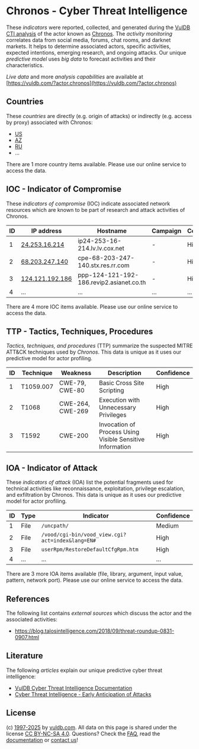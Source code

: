 # Chronos - Cyber Threat Intelligence

These _indicators_ were reported, collected, and generated during the [VulDB CTI analysis](https://vuldb.com/?kb.cti) of the actor known as [Chronos](https://vuldb.com/?actor.chronos). The _activity monitoring_ correlates data from social media, forums, chat rooms, and darknet markets. It helps to determine associated actors, specific activities, expected intentions, emerging research, and ongoing attacks. Our unique _predictive model_ uses _big data_ to forecast activities and their characteristics.

_Live data_ and more _analysis capabilities_ are available at [https://vuldb.com/?actor.chronos](https://vuldb.com/?actor.chronos)

## Countries

These _countries_ are directly (e.g. origin of attacks) or indirectly (e.g. access by proxy) associated with Chronos:

* [US](https://vuldb.com/?country.us)
* [AZ](https://vuldb.com/?country.az)
* [RU](https://vuldb.com/?country.ru)
* ...

There are 1 more country items available. Please use our online service to access the data.

## IOC - Indicator of Compromise

These _indicators of compromise_ (IOC) indicate associated network resources which are known to be part of research and attack activities of Chronos.

ID | IP address | Hostname | Campaign | Confidence
-- | ---------- | -------- | -------- | ----------
1 | [24.253.16.214](https://vuldb.com/?ip.24.253.16.214) | ip24-253-16-214.lv.lv.cox.net | - | High
2 | [68.203.247.140](https://vuldb.com/?ip.68.203.247.140) | cpe-68-203-247-140.stx.res.rr.com | - | High
3 | [124.121.192.186](https://vuldb.com/?ip.124.121.192.186) | ppp-124-121-192-186.revip2.asianet.co.th | - | High
4 | ... | ... | ... | ...

There are 4 more IOC items available. Please use our online service to access the data.

## TTP - Tactics, Techniques, Procedures

_Tactics, techniques, and procedures_ (TTP) summarize the suspected MITRE ATT&CK techniques used by _Chronos_. This data is unique as it uses our predictive model for actor profiling.

ID | Technique | Weakness | Description | Confidence
-- | --------- | -------- | ----------- | ----------
1 | T1059.007 | CWE-79, CWE-80 | Basic Cross Site Scripting | High
2 | T1068 | CWE-264, CWE-269 | Execution with Unnecessary Privileges | High
3 | T1592 | CWE-200 | Invocation of Process Using Visible Sensitive Information | High

## IOA - Indicator of Attack

These _indicators of attack_ (IOA) list the potential fragments used for technical activities like reconnaissance, exploitation, privilege escalation, and exfiltration by Chronos. This data is unique as it uses our predictive model for actor profiling.

ID | Type | Indicator | Confidence
-- | ---- | --------- | ----------
1 | File | `/uncpath/` | Medium
2 | File | `/vood/cgi-bin/vood_view.cgi?act=index&lang=EN#` | High
3 | File | `userRpm/RestoreDefaultCfgRpm.htm` | High
4 | ... | ... | ...

There are 3 more IOA items available (file, library, argument, input value, pattern, network port). Please use our online service to access the data.

## References

The following list contains _external sources_ which discuss the actor and the associated activities:

* https://blog.talosintelligence.com/2018/09/threat-roundup-0831-0907.html

## Literature

The following _articles_ explain our unique predictive cyber threat intelligence:

* [VulDB Cyber Threat Intelligence Documentation](https://vuldb.com/?kb.cti)
* [Cyber Threat Intelligence - Early Anticipation of Attacks](https://www.scip.ch/en/?labs.20201022)

## License

(c) [1997-2025](https://vuldb.com/?kb.changelog) by [vuldb.com](https://vuldb.com/?kb.about). All data on this page is shared under the license [CC BY-NC-SA 4.0](https://creativecommons.org/licenses/by-nc-sa/4.0/). Questions? Check the [FAQ](https://vuldb.com/?kb.faq), read the [documentation](https://vuldb.com/?kb) or [contact us](https://vuldb.com/?contact)!

